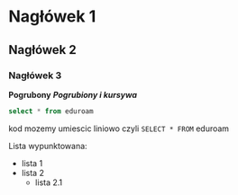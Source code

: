 # Nagłówek 1
## Nagłówek 2
### Nagłówek 3

**Pogrubony**
**_Pogrubiony i kursywa_**
```sql
select * from eduroam
```

kod mozemy umiescic liniowo czyli ```SELECT * FROM``` eduroam

Lista wypunktowana:
* lista 1
* lista 2
  * lista 2.1
